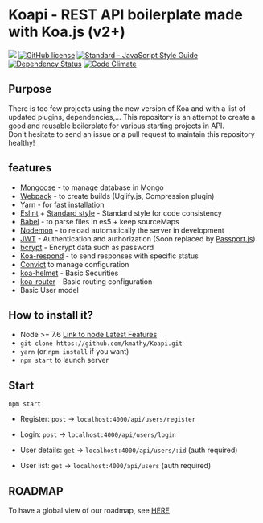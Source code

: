 # Koapi - REST API boilerplate made with Koa.js (v2+)

![](https://img.shields.io/badge/Version-0.4.0-blue.svg)
[![GitHub license](https://img.shields.io/badge/license-Apache%202-blue.svg)](https://raw.githubusercontent.com/kmathy/Koapi/master/LICENSE)
<a href="https://standardjs.com"><img src="https://img.shields.io/badge/code_style-standard-brightgreen.svg" alt="Standard - JavaScript Style Guide"></a>
[![Dependency Status](https://www.versioneye.com/user/projects/597afffe6725bd0040fda90f/badge.svg?style=flat-square)](https://www.versioneye.com/user/projects/597afffe6725bd0040fda90f)
[![Code Climate](https://codeclimate.com/github/kmathy/Koapi/badges/gpa.svg)](https://codeclimate.com/github/kmathy/Koapi)

## Purpose
There is too few projects using the new version of Koa and with a list of updated plugins, dependencies,... 
This repository is an attempt to create a good and reusable boilerplate for various starting projects in API.
<br>
Don't hesitate to send an issue or a pull request to maintain this repository healthy!

## features
- [Mongoose](https://github.com/Automattic/mongoose) - to manage database in Mongo
- [Webpack](https://github.com/webpack/webpack) - to create builds (Uglify.js, Compression plugin)
- [Yarn](https://github.com/yarnpkg/yarn) - for fast installation
- [Eslint](https://github.com/eslint/eslint) + [Standard style](https://github.com/standard/standard) - Standard style for code consistency
- [Babel](https://github.com/babel/babel) - to parse files in es5 + keep sourceMaps
- [Nodemon](https://github.com/remy/nodemon) - to reload automatically the server in development
- [JWT](https://jwt.io/) - Authentication and authorization (Soon replaced by [Passport.js](https://github.com/jaredhanson/passport))
- [bcrypt](https://github.com/dcodeIO/bcrypt.js) - Encrypt data such as password
- [Koa-respond](https://github.com/jeffijoe/koa-respond) - to send responses with specific status
- [Convict](https://github.com/mozilla/node-convict) to manage configuration
- [koa-helmet](https://github.com/venables/koa-helmet#usage) - Basic Securities
- [koa-router](https://github.com/alexmingoia/koa-router) - Basic routing configuration
- Basic User model

## How to install it?
* Node >= 7.6 [Link to node Latest Features](https://nodejs.org/en/download/current/)
* ``git clone https://github.com/kmathy/Koapi.git``
* ``yarn`` (or ``npm install`` if you want)
* ``npm start`` to launch server

## Start

`npm start`

* Register: `post` -> `localhost:4000/api/users/register`

* Login: `post` -> `localhost:4000/api/users/login`

* User details: `get` -> `localhost:4000/api/users/:id` (auth required)

* User list: `get` -> `localhost:4000/api/users` (auth required)


## ROADMAP
To have a global view of our roadmap, see [HERE](ROADMAP.md)
